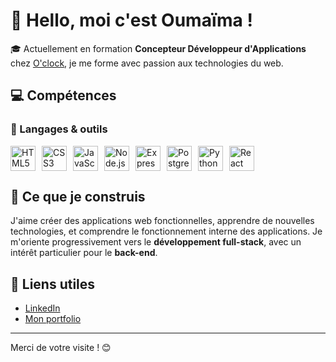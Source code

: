 # 👋 Hello, moi c'est Oumaïma !

🎓 Actuellement en formation **Concepteur Développeur d'Applications** chez [O'clock](https://oclock.io/), je me forme avec passion aux technologies du web.

## 💻 Compétences

### 🧰 Langages & outils

<div style="display: flex; gap: 10px;">
  <img src="https://cdn.jsdelivr.net/gh/devicons/devicon/icons/html5/html5-original.svg" width="40" title="HTML5" />
  <img src="https://cdn.jsdelivr.net/gh/devicons/devicon/icons/css3/css3-original.svg" width="40" title="CSS3" />
  <img src="https://cdn.jsdelivr.net/gh/devicons/devicon/icons/javascript/javascript-original.svg" width="40" title="JavaScript" />
  <img src="https://cdn.jsdelivr.net/gh/devicons/devicon/icons/nodejs/nodejs-original.svg" width="40" title="Node.js" />
  <img src="https://cdn.jsdelivr.net/gh/devicons/devicon/icons/express/express-original.svg" width="40" title="Express" />
  <img src="https://cdn.jsdelivr.net/gh/devicons/devicon/icons/postgresql/postgresql-original.svg" width="40" title="PostgreSQL" />
  <img src="https://cdn.jsdelivr.net/gh/devicons/devicon/icons/python/python-original.svg" width="40" title="Python (en cours)" />
  <img src="https://cdn.jsdelivr.net/gh/devicons/devicon/icons/react/react-original.svg" width="40" title="React (en cours)" />
</div>

## 🚀 Ce que je construis

J'aime créer des applications web fonctionnelles, apprendre de nouvelles technologies, et comprendre le fonctionnement interne des applications. Je m'oriente progressivement vers le **développement full-stack**, avec un intérêt particulier pour le **back-end**.

## 🔗 Liens utiles

- [LinkedIn](https://www.linkedin.com/in/ouma%C3%AFma-afakkir/)
- [Mon portfolio](https://oumaima-afakkir-conceptrice.onrender.com/)

---

Merci de votre visite ! 😊
